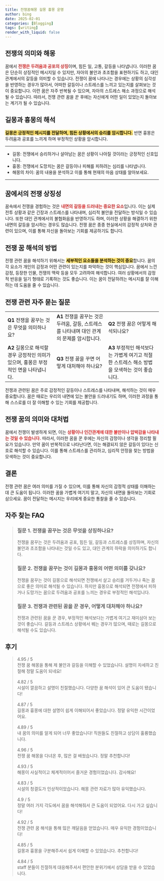 ```yaml
---
title: 전쟁꿈해몽 길몽 흉몽 운명
author: bing
date: 2025-02-01
categories: [Blogging]
tags: [writing]
render_with_liquid: false
---
```



<h2 id='전쟁의 의미와 해몽'>전쟁의 의미와 해몽</h2>

<p>꿈에서 <b><span style="color: #ee2323;">전쟁은 두려움과 공포의 상징</span></b>이며, 힘든 일, 고통, 갈등을 나타냅니다. 이러한 꿈은 단순히 상징적인 메시지일 수 있지만, 자아의 불안과 초조함을 표현하기도 하고, 대인 관계에서의 갈등을 의미할 수 있습니다. 전쟁이 꿈에 나타나는 경우에는 상황의 심각성을 반영하는 경우가 많아서, 어떠한 갈등이나 스트레스를 느끼고 있는지를 살펴보는 것이 중요합니다. 이런 꿈은 자주 반복될 수 있으며, 자아의 스트레스 해소 과정으로 해석될 수 있습니다. 따라서, 전쟁 관련 꿈을 꾼 후에는 자신에게 어떤 일이 있었는지 돌아보는 계기가 될 수 있습니다.</p>

<h2 id='길몽과 흉몽의 해석'>길몽과 흉몽의 해석</h2>

<p><b><span style="background-color: #ffe066;">길몽은 긍정적인 메시지를 전달하며, 힘든 상황에서의 승리를 암시합니다.</span></b> 반면 흉몽은 두려움과 공포를 느끼게 하며 부정적인 상황을 암시합니다.</p>

<hr />

<ul>
    <li>길몽: 전쟁에서 승리하거나 살아남는 꿈은 상황이 나아질 것이라는 긍정적인 신호입니다.</li>
    <li>흉몽: 전쟁에서 도망치는 꿈은 갈등이나 피해를 피하려는 심리를 나타냅니다.</li>
    <li>해몽의 차이: 꿈의 내용을 분석하고 이를 통해 현재의 마음 상태를 알아보세요.</li>
</ul>

<hr />

<h2 id='꿈에서의 전쟁 상징성'>꿈에서의 전쟁 상징성</h2>

<p>꿈속에서 전쟁을 경험하는 것은 <b><span style="color: #ee2323;">내면의 갈등을 드러내는 중요한 요소</span></b>입니다. 이는 실제 전투 상황과 같은 긴장과 스트레스를 나타내며, 심리적 불안을 전달하는 방식일 수 있습니다. 또한 대인 관계에서의 불협화음을 반영하기도 하며, 이러한 상황을 해결하기 위한 내면의 갈등을 암시하는 경우도 많습니다. 전쟁 꿈은 종종 현실에서의 감정적 상처와 관련이 있으며, 이를 통해 자신을 돌아보는 기회를 제공하기도 합니다.</p>

<h2 id='전쟁 꿈 해석의 방법'>전쟁 꿈 해석의 방법</h2>

<p>전쟁 관련 꿈을 해석하기 위해서는 <b><span style="background-color: #ffe066;">세부적인 요소들을 분석하는 것이 중요</span></b>합니다. 꿈의 각 요소가 개인의 감정과 어떤 관련이 있는지를 파악하는 것이 핵심입니다. 꿈에서 느낀 감정, 등장한 인물, 전쟁의 맥락 등을 모두 고려하여 해석합니다. 여러 상황에서의 감정적 반응을 일기 형태로 기록하는 것도 좋습니다. 이는 꿈이 전달하려는 메시지를 잘 이해하는 데 도움을 줄 수 있습니다.</p>

<h2 id='전쟁 관련 자주 묻는 질문'>전쟁 관련 자주 묻는 질문</h2>

<table>
    <tr>
        <td><b>Q1</b> 전쟁을 꿈꾸는 것은 무엇을 의미하나요?</td>
        <td><b>A1</b> 전쟁을 꿈꾸는 것은 두려움, 갈등, 스트레스를 나타내며 대인 관계의 문제를 암시합니다.</td>
        <td><b>Q2</b> 전쟁 꿈은 어떻게 해석되나요?</td>
    </tr>
    <tr>
        <td><b>A2</b> 길몽으로 해석할 경우 긍정적인 의미가 있으며, 흉몽은 부정적인 면을 나타냅니다.</td>
        <td><b>Q3</b> 전쟁 꿈을 꾸면 어떻게 대처해야 하나요?</td>
        <td><b>A3</b> 부정적인 해석보다는 가볍게 여기고 적절한 스트레스 해소 방법을 모색하는 것이 좋습니다.</td>
    </tr>
</table>

<p>전쟁과 관련된 꿈은 주로 감정적인 갈등이나 스트레스를 나타내며, 해석하는 것이 매우 중요합니다. 꿈은 때로는 우리의 내면에 있는 불안을 드러내기도 하며, 이러한 과정을 통해 스스로를 더 잘 이해할 수 있는 기회를 제공합니다.</p>

<h2 id='전쟁 꿈의 의미와 대처법'>전쟁 꿈의 의미와 대처법</h2>

<p>꿈에서 전쟁이 발생하게 되면, 이는 <b><span style="color: #ee2323;">상황이나 인간관계에 대한 불만이나 압박감을 나타내는 것일 수 있습니다.</span></b> 따라서, 이러한 꿈을 꾼 후에는 자신의 감정이나 생각을 정리할 필요가 있습니다. 만약 꿈이 반복적으로 나타난다면, 이는 해결되지 않은 갈등이 있다는 신호로 해석할 수 있습니다. 이를 통해 스트레스를 관리하고, 심리적 안정을 찾는 방법을 모색하는 것이 중요합니다.</p>

<h2 id='결론'>결론</h2>

<p>전쟁 관련 꿈은 여러 의미를 가질 수 있으며, 이를 통해 자신의 감정적 상태를 이해하는 데 큰 도움이 됩니다. 이러한 꿈을 가볍게 여기지 말고, 자신의 내면을 돌아보는 기회로 삼으세요. 꿈이 전달하는 메시지는 우리에게 중요한 통찰을 줄 수 있습니다.</p>


<h2 id='자주_찾는_FAQ'>자주 찾는 FAQ</h2>
<div itemscope="" itemtype="https://schema.org/FAQPage"> 
<blockquote> 
<div itemscope="" itemprop="mainEntity" itemtype="https://schema.org/Question"> 
<h3 itemprop="name">질문 1. 전쟁을 꿈꾸는 것은 무엇을 상징하나요?</h3> 
<div itemscope="" itemprop="acceptedAnswer" itemtype="https://schema.org/Answer"> 
<span itemprop="text"> 
<p>전쟁을 꿈꾸는 것은 두려움과 공포, 힘든 일, 갈등과 스트레스를 상징하며, 자신의 불안과 초조함을 나타내는 것일 수도 있고, 대인 관계의 하락을 의미하기도 합니다.</p> 
</span> 
</div> 
</div> 

<div itemscope="" itemprop="mainEntity" itemtype="https://schema.org/Question"> 
<h3 itemprop="name">질문 2. 전쟁을 꿈꾸는 것이 길몽과 흉몽의 어떤 의미를 갖나요?</h3> 
<div itemscope="" itemprop="acceptedAnswer" itemtype="https://schema.org/Answer"> 
<span itemprop="text"> 
<p>전쟁을 꿈꾸는 것이 길몽으로 해석되면 전쟁에서 살고 승리를 거두거나 죽는 꿈으로 좋은 의미로 해석될 수 있습니다. 하지만 흉몽으로 해석되면 전쟁에서 피하거나 도망가는 꿈으로 두려움과 공포를 느끼는 경우로 부정적인 해석입니다.</p> 
</span> 
</div> 
</div> 

<div itemscope="" itemprop="mainEntity" itemtype="https://schema.org/Question"> 
<h3 itemprop="name">질문 3. 전쟁과 관련된 꿈을 꾼 경우, 어떻게 대처해야 하나요?</h3> 
<div itemscope="" itemprop="acceptedAnswer" itemtype="https://schema.org/Answer"> 
<span itemprop="text"> 
<p>전쟁과 관련된 꿈을 꾼 경우, 부정적인 해석보다는 가볍게 여기고 재미삼아 보는 것이 좋습니다. 갈등과 스트레스 상황에서 꿰는 경우가 많으며, 때로는 길몽으로 해석될 수도 있습니다.</p> 
</span> 
</div> 
</div> 
</blockquote> 
</div>
<h2 id='후기'>후기</h2>
<div itemscope itemtype="https://schema.org/Product">
  <blockquote>
  <div itemprop="review" itemscope itemtype="https://schema.org/Review">
      <div itemprop="reviewRating" itemscope itemtype="https://schema.org/Rating"> <span itemprop="ratingValue">4.95</span> / <span itemprop="bestRating">5</span> </div>
      <span itemprop="reviewBody">전쟁 꿈 해몽을 통해 제 불안과 갈등을 이해할 수 있었습니다. 설명이 자세하고 친절해 정말 도움이 되네요!</span>
  </div>
  <br>
  <div itemprop="review" itemscope itemtype="https://schema.org/Review">
      <div itemprop="reviewRating" itemscope itemtype="https://schema.org/Rating"> <span itemprop="ratingValue">4.82</span> / <span itemprop="bestRating">5</span> </div>
      <span itemprop="reviewBody">시설이 깔끔하고 설명이 친절했습니다. 다양한 꿈 해석이 있어 큰 도움이 됐습니다!</span>
  </div>
  <br>
  <div itemprop="review" itemscope itemtype="https://schema.org/Review">
      <div itemprop="reviewRating" itemscope itemtype="https://schema.org/Rating"> <span itemprop="ratingValue">4.87</span> / <span itemprop="bestRating">5</span> </div>
      <span itemprop="reviewBody">길몽과 흉몽에 대한 설명이 쉽게 이해되어서 좋았습니다. 정말 유익한 시간이었어요.</span>
  </div>
  <br>
  <div itemprop="review" itemscope itemtype="https://schema.org/Review">
      <div itemprop="reviewRating" itemscope itemtype="https://schema.org/Rating"> <span itemprop="ratingValue">4.89</span> / <span itemprop="bestRating">5</span> </div>
      <span itemprop="reviewBody">내 꿈의 의미를 알게 되어 너무 좋았습니다! 직원들도 친절하고 상담이 훌륭했습니다.</span>
  </div>
  <br>
  <div itemprop="review" itemscope itemtype="https://schema.org/Review">
      <div itemprop="reviewRating" itemscope itemtype="Rating"> <span itemprop="ratingValue">4.96</span> / <span itemprop="bestRating">5</span> </div>
      <span itemprop="reviewBody">전쟁 꿈 해몽을 다녀온 후, 많은 걸 배웠습니다. 정말 추천합니다!</span>
  </div>
  <br>
  <div itemprop="review" itemscope itemtype="https://schema.org/Review">
      <div itemprop="reviewRating" itemscope itemtype="https://schema.org/Rating"> <span itemprop="ratingValue">4.93</span> / <span itemprop="bestRating">5</span> </div>
      <span itemprop="reviewBody">해몽이 사실적이고 체계적이어서 즐거운 경험이었습니다. 감사해요!</span>
  </div>
  <br>
  <div itemprop="review" itemscope itemtype="https://schema.org/Review">
      <div itemprop="reviewRating" itemscope itemtype="https://schema.org/Rating"> <span itemprop="ratingValue">4.83</span> / <span itemprop="bestRating">5</span> </div>
      <span itemprop="reviewBody">시설의 청결도가 인상적이었습니다. 해몽 관련 자료가 많아 유익했습니다.</span>
  </div>
  <br>
  <div itemprop="review" itemscope itemtype="https://schema.org/Review">
      <div itemprop="reviewRating" itemscope itemtype="https://schema.org/Rating"> <span itemprop="ratingValue">4.9</span> / <span itemprop="bestRating">5</span> </div>
      <span itemprop="reviewBody">정말 여러 가지 각도에서 꿈을 해석해줘서 큰 도움이 되었어요. 다시 가고 싶습니다!</span>
  </div>
  <br>
  <div itemprop="review" itemscope itemtype="https://schema.org/Review">
      <div itemprop="reviewRating" itemscope itemtype="Rating"> <span itemprop="ratingValue">4.92</span> / <span itemprop="bestRating">5</span> </div>
      <span itemprop="reviewBody">전쟁 관련 꿈 해석을 통해 많은 깨달음을 얻었습니다. 매우 유익한 경험이었습니다!</span>
  </div>
  <br>
  <div itemprop="review" itemscope itemtype="https://schema.org/Review">
      <div itemprop="reviewRating" itemscope itemtype="Rating"> <span itemprop="ratingValue">4.85</span> / <span itemprop="bestRating">5</span> </div>
      <span itemprop="reviewBody">길몽과 흉몽을 구분해주셔서 쉽게 이해할 수 있었습니다. 추천합니다!</span>
  </div>
  <br>
  <div itemprop="review" itemscope itemtype="https://schema.org/Review">
      <div itemprop="reviewRating" itemscope itemtype="Rating"> <span itemprop="ratingValue">4.84</span> / <span itemprop="bestRating">5</span> </div>
      <span itemprop="reviewBody"> staff 분들이 친절하게 대응해주셔서 편안한 분위기에서 상담을 받을 수 있었습니다.</span>
  </div>
  </blockquote>
</div>

